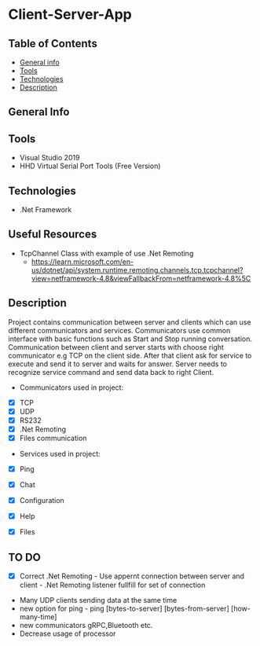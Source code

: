 # Client-Server-App


## Table of Contents
* [General info](#general-info)
* [Tools](#tools)
* [Technologies](#technologies)
* [Description](#description)


## General Info

## Tools
* Visual Studio 2019
* HHD Virtual Serial Port Tools (Free Version)


## Technologies
* .Net Framework

## Useful Resources
* TcpChannel Class with example of use .Net Remoting
    * https://learn.microsoft.com/en-us/dotnet/api/system.runtime.remoting.channels.tcp.tcpchannel?view=netframework-4.8&viewFallbackFrom=netframework-4.8%5C

## Description

Project contains communication between server and clients which can use different communicators and services. 
Communicators use common interface with basic functions such as Start and Stop running conversation. 
Communication between client and server starts with choose right communicator e.g TCP on the client side.
After that client ask for service to execute and send it to server and waits for answer. 
Server needs to recognize service command and send data back to right Client.

* Communicators used in project:
- [x] TCP
- [x] UDP
- [x] RS232
- [x] .Net Remoting
- [x] Files communication

* Services used in project:
- [x] Ping
- [x] Chat
- [x] Configuration  
- [x] Help
- [x] Files


## TO DO

- [x] Correct .Net Remoting - Use appernt connection between server and client - .Net Remoting listener fullfill for set of connection 
- Many UDP clients sending data at the same time 
- new option for ping - ping [bytes-to-server] [bytes-from-server] [how-many-time] 
- new communicators gRPC,Bluetooth etc. 
- Decrease usage of processor
